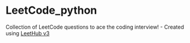 # LeetCode_python
Collection of LeetCode questions to ace the coding interview! - Created using [LeetHub v3](https://github.com/raphaelheinz/LeetHub-3.0)
